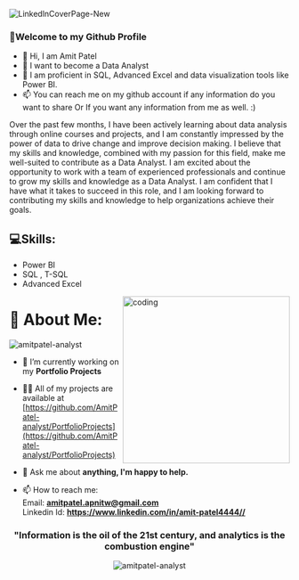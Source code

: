 ![LinkedlnCoverPage-New](https://user-images.githubusercontent.com/120770473/233538096-43adbd74-762c-43b3-81e1-aeb7a97b185d.png)



### 🤗Welcome to my Github Profile
- 👋 Hi, I am Amit Patel
- 👀 I want to become a Data Analyst
- 🌱 I am proficient in SQL, Advanced Excel and data visualization tools like Power BI. 
- 📫 You can reach me on my github account if any information do you want to share Or If you want any information from me as well. :)

Over the past few months, I have been actively learning about data analysis through online courses and projects, and I am constantly impressed by the power of data to drive change and improve decision making. I believe that my skills and knowledge, combined with my passion for this field, make me well-suited to contribute as a Data Analyst.
I am excited about the opportunity to work with a team of experienced professionals and continue to grow my skills and knowledge as a Data Analyst. I am confident that I have what it takes to succeed in this role, and I am looking forward to contributing my skills and knowledge to help organizations achieve their goals.




## 💻Skills: 
* Power BI
* SQL , T-SQL
* Advanced Excel

<img align="right" alt="coding" width="300" src="https://camo.githubusercontent.com/c1dcb74cc1c1835b1d716f5051499a2814c683c806b15f04b0eba492863703e9/68747470733a2f2f63646e2e6472696262626c652e636f6d2f75736572732f3733303730332f73637265656e73686f74732f363538313234332f6176656e746f2e676966">





# 💫 About Me:
<p align="left"> <img src="https://komarev.com/ghpvc/?username=amitpatel-analyst&label=Profile%20views&color=0e75b6&style=flat" alt="amitpatel-analyst" /> </p>

- 🔭 I’m currently working on my **Portfolio Projects**

- 👨‍💻 All of my projects are available at [https://github.com/AmitPatel-analyst/PortfolioProjects](https://github.com/AmitPatel-analyst/PortfolioProjects)

- 💬 Ask me about **anything, I'm happy to help.**

- 📫 How to reach me: <br>
Email: **amitpatel.apnitw@gmail.com** <br>
Linkedin Id: **https://www.linkedin.com/in/amit-patel4444//**


<h3 align="center">"Information is the oil of the 21st century, and analytics is the combustion engine"</h3>


</p>



<p>
<p align="center"> <img src="https://github-readme-streak-stats.herokuapp.com/?user=amitpatel-analyst&" alt="amitpatel-analyst" /></p>

<!---
AmitPatel-analyst/AmitPatel-analyst is a ✨ special ✨ repository because its `README.md` (this file) appears on your GitHub profile.
You can click the Preview link to take a look at your changes.
--->
